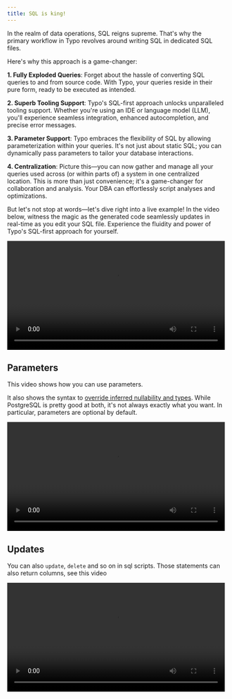 ```yaml
---
title: SQL is king!
---
```


In the realm of data operations, SQL reigns supreme. 
That's why the primary workflow in Typo revolves around writing SQL in dedicated SQL files.

Here's why this approach is a game-changer:

**1. Fully Exploded Queries**: Forget about the hassle of converting SQL queries to and from source code. With Typo,
your queries reside in their pure form, ready to be executed as intended.

**2. Superb Tooling Support**: Typo's SQL-first approach unlocks unparalleled tooling support. Whether you're using an
IDE or language model (LLM), you'll experience seamless integration, enhanced autocompletion, and precise error
messages.

**3. Parameter Support**: Typo embraces the flexibility of SQL by allowing parameterization within your queries. It's
not just about static SQL; you can dynamically pass parameters to tailor your database interactions.

**4. Centralization**: Picture this—you can now gather and manage all your queries used across (or within parts of) a
system in one centralized location. This is more than just convenience; it's a game-changer for collaboration and
analysis. Your DBA can effortlessly script analyses and optimizations.

But let's not stop at words—let's dive right into a live example! In the video below, witness the magic as the generated
code seamlessly updates in real-time as you edit your SQL file. Experience the fluidity and power of Typo's SQL-first
approach for yourself.

<video
width="100%"
controls
src="https://github.com/oyvindberg/typo/assets/247937/df7c4f2d-b118-4081-81c6-dd03dfe62ee2"
/>


## Parameters

This video shows how you can use parameters. 

It also shows the syntax to [override inferred nullability and types](customization/customize-sql-files.md).
While PostgreSQL is pretty good at both, it's not always exactly what you want. 
In particular, parameters are optional by default. 

<video
width="100%"
controls
src="https://github.com/oyvindberg/typo/assets/247937/b2965b74-8ee5-4475-8e40-5938ff44d385"
/>

## Updates

You can also `update`, `delete` and so on in sql scripts. 
Those statements can also return columns, see this video

<video
width="100%"
controls
src="https://github.com/oyvindberg/typo/assets/247937/e8c3c34a-0691-4ad3-bd44-b73bb14d5997"
/>
